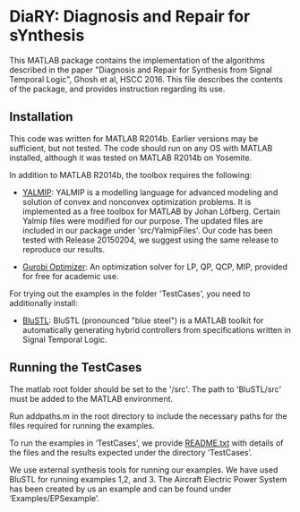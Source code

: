 # DiaRY: Diagnosis and Repair for sYnthesis

This MATLAB package contains the implementation of the algorithms described
in the paper "Diagnosis and Repair for Synthesis from Signal Temporal Logic", Ghosh et al, HSCC 2016. This file describes the contents of the package, and provides instruction regarding its use.

## Installation
This code was written for MATLAB R2014b. Earlier versions may be sufficient, but not tested. The code should run on any OS with MATLAB installed, although it was tested on MATLAB R2014b on Yosemite.

In addition to MATLAB R2014b, the toolbox requires the following:

* [YALMIP](http://users.isy.liu.se/johanl/yalmip/pmwiki.php): YALMIP is a modelling language for advanced modeling and solution of convex and nonconvex optimization problems.  It is implemented as a free toolbox for MATLAB by Johan Löfberg. Certain Yalmip files were modified for our purpose. The updated files are included in our package under 'src/YalmipFiles'. Our code has been tested with Release 20150204, we suggest using the same release to reproduce our results.

* [Gurobi Optimizer](http://www.gurobi.com/): An optimization solver for LP, QP, QCP, MIP, provided for free for academic use. 

For trying out the examples in the folder 'TestCases', you need to additionally install:

* [BluSTL](https://github.com/vraman/BluSTL.git): BluSTL (pronounced "blue steel") is a MATLAB toolkit for automatically generating hybrid controllers from specifications written in Signal Temporal Logic.

## Running the TestCases
The matlab root folder should be set to the '/src'. The path to 'BluSTL/src' must be added to the MATLAB environment. 

Run addpaths.m in the root directory to include the necessary paths for the files required for running the examples.

To run the examples in ‘TestCases’, we provide [README.txt](TestCases/README.txt) with details of the files and the results expected under the directory ‘TestCases’.

We use external synthesis tools for running our examples. We have used BluSTL for running examples 1,2, and 3. The Aircraft Electric Power System has been created by us an example and can be found under ‘Examples/EPSexample’.